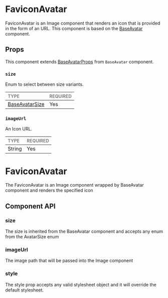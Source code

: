 # FaviconAvatar

FaviconAvatar is an Image component that renders an icon that is provided in the form of an URL. This component is based on the [BaseAvatar](../BaseAvatar/BaseAvatar.tsx) component.

## Props

This component extends [BaseAvatarProps](../BaseAvatar/BaseAvatar.types.ts#L17) from `BaseAvatar` component.

### `size`

Enum to select between size variants.

| <span style="color:gray;font-size:14px">TYPE</span>    | <span style="color:gray;font-size:14px">REQUIRED</span> |
| :----------------------------------------------------- | :------------------------------------------------------ |
| [BaseAvatarSize](../BaseAvatar/BaseAvatar.types.ts#L6) | Yes                                                     |

### `imageUrl`

An Icon URL.

| <span style="color:gray;font-size:14px">TYPE</span> | <span style="color:gray;font-size:14px">REQUIRED</span> |
| :-------------------------------------------------- | :------------------------------------------------------ |
| String                                              | Yes                                                     |

# FaviconAvatar

The FaviconAvatar is an Image component wrapped by BaseAvatar component and renders the specified icon 

## Component API

### size
The size is inherited from the BaseAvatar component and accepts any enum from the AvatarSize enum

### imageUrl 
The image path that will be passed into the Image component

### style
The style prop accepts any valid stylesheet object and it will override the default stylesheet.
